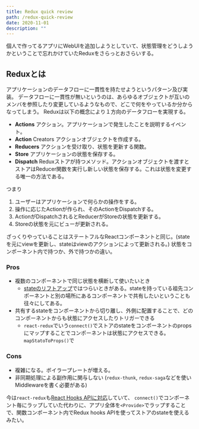 ```yaml
---
title: Redux quick review
path: /redux-quick-review
date: 2020-11-01
description: ""
---
```


個人で作ってるアプリにWebUIを追加しようとしていて、状態管理をどうしようかということで忘れかけていたReduxをさらっとおさらいする。

## Reduxとは

アプリケーションのデータフローに一貫性を持たせようというパターン及び実装。
データフローに一貫性が無いというのは、あらゆるオブジェクトが互いのメンバを参照したり変更しているようなもので、どこで何をやっているか分からなってしまう。
Reduxは以下の概念により１方向のデータフローを実現する。

- **Actions** アクション。アプリケーションで発生したことを説明するイベント。
- **Action** Creators アクションオブジェクトを作成する。
- **Reducers** アクションを受け取り、状態を更新する関数。
- **Store** アプリケーションの状態を保存する。
- **Dispatch** Reduxストアが持つメソッド。アクションオブジェクトを渡すとストアはReducer関数を実行し新しい状態を保存する。これは状態を変更する唯一の方法である。

つまり
1. ユーザーはアプリケーションで何らかの操作をする。
1. 操作に応じたActionが作られ、そのActionをDispatchする。
1. ActionがDispatchされるとReducerがStoreの状態を更新する。
1. Storeの状態を元にビューが更新される。

ざっくりやっていることはステートフルなReactコンポーネントと同じ。(stateを元にviewを更新し、stateはviewのアクションによって更新される。)
状態をコンポーネント内で持つか、外で持つかの違い。

### Pros
- 複数のコンポーネントで同じ状態を横断して使いたいとき
  - [stateのリフトアップ](https://ja.reactjs.org/docs/lifting-state-up.html)ではつらいときがある。stateを持っている祖先コンポーネントと別の場所にあるコンポーネントで共有したいということも往々にしてある。
- 共有するstateをコンポーネントから切り離し、外側に配置することで、どのコンポーネントからも状態にアクセスしたりトリガーできる
  - `react-redux`でいう`connect()`でストアのstateをコンポーネントのpropsにマップすることでコンポーネントは状態にアクセスできる。`mapStatoToProps()`で

### Cons
- 複雑になる。ボイラープレートが増える。
- 非同期処理による副作用に関与しない (`redux-thunk`, `redux-saga`などを使いMiddlewareを書く必要がある)



今は`react-redux`も[React Hooks APIに対応](https://react-redux.js.org/api/hooks)していて、
`connect()`でコンポーネント毎にラップしていた代わりに、アプリ全体を`<Provide>`でラップすることで、関数コンポーネント内でRedux hooks APIを使ってストアのstateを使えるみたい。
